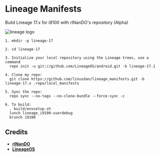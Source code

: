 # Lineage Manifests
Build Lineage 17.x for i9100 with rINanDO's repository (Alpha)

![lineage logo](https://github.com/linusdan/local_manifests/raw/lineage-17.x/lineage.png)


```
1. mkdir -p lineage-17

2. cd lineage-17

3. Initialize your local repository using the Lineage trees, use a command
  repo init -u git://github.com/LineageOS/android.git -b lineage-17.1

4. Clone my repo:
  git clone https://github.com/linusdan/lineage_manifests.git -b lineage-17.x .repo/local_manifests

5. Sync the repo:
  repo sync --no-tags --no-clone-bundle --force-sync -c

6. To build:
  . build/envsetup.sh
  lunch lineage_i9100-userdebug
  brunch i9100
```


Credits
-------
* [**rINanDO**](https://github.com/rINanDO)
* [**LineageOS**](https://github.com/LineageOS)

